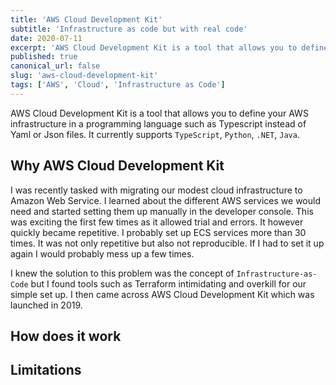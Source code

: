 ```yaml
---
title: 'AWS Cloud Development Kit'
subtitle: 'Infrastructure as code but with real code'
date: 2020-07-11
excerpt: 'AWS Cloud Development Kit is a tool that allows you to define your AWS infrastructure in a programming language such as Typescript instead of Yaml or Json files. It currently supports `TypeScript`, `Python`, `.NET`, `Java`.'
published: true
canonical_url: false
slug: 'aws-cloud-development-kit'
tags: ['AWS', 'Cloud', 'Infrastructure as Code']
---
```


AWS Cloud Development Kit is a tool that allows you to define your AWS infrastructure in a programming language such as Typescript instead of Yaml or Json files. It currently supports `TypeScript`, `Python`, `.NET`, `Java`. 

## Why AWS Cloud Development Kit
I was recently tasked with migrating our modest cloud infrastructure to Amazon Web Service.
I learned about the different AWS services we would need and started setting them up manually in the developer console. This was exciting the first few times as it allowed trial and errors.
It however quickly became repetitive. I probably set up ECS services more than 30 times. 
It was not only repetitive but also not reproducible. If I had to set it up again I would probably mess up a few times.

I knew the solution to this problem was the concept of `Infrastructure-as-Code` but I found tools such as Terraform intimidating and overkill for our simple set up.
I then came across AWS Cloud Development Kit which was launched in 2019.

## How does it work


## Limitations